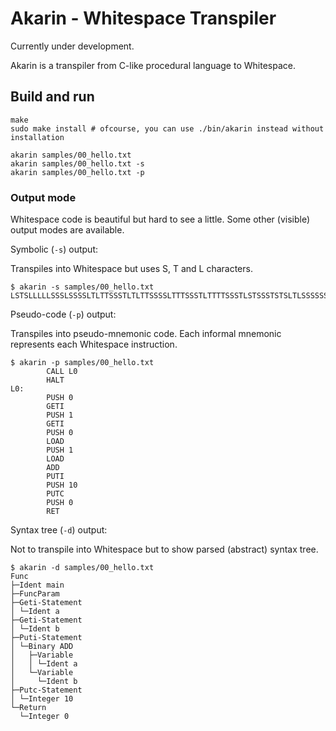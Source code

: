 Akarin - Whitespace Transpiler
==============================

Currently under development.

Akarin is a transpiler from C-like procedural language to Whitespace.

## Build and run

```
make
sudo make install # ofcourse, you can use ./bin/akarin instead without installation

akarin samples/00_hello.txt
akarin samples/00_hello.txt -s
akarin samples/00_hello.txt -p
```

### Output mode

Whitespace code is beautiful but hard to see a little.
Some other (visible) output modes are available.

Symbolic (`-s`) output:

Transpiles into Whitespace but uses S, T and L characters.

```
$ akarin -s samples/00_hello.txt
LSTSLLLLLSSSLSSSSLTLTTSSSTLTLTTSSSSLTTTSSSTLTTTTSSSTLSTSSSTSTSLTLSSSSSSLLTL
```

Pseudo-code (`-p`) output:

Transpiles into pseudo-mnemonic code.
Each informal mnemonic represents each Whitespace instruction.

```
$ akarin -p samples/00_hello.txt
        CALL L0
        HALT
L0:
        PUSH 0
        GETI
        PUSH 1
        GETI
        PUSH 0
        LOAD
        PUSH 1
        LOAD
        ADD
        PUTI
        PUSH 10
        PUTC
        PUSH 0
        RET
```

Syntax tree (`-d`) output:

Not to transpile into Whitespace but to show parsed (abstract) syntax tree.

```
$ akarin -d samples/00_hello.txt
Func
├─Ident main
├─FuncParam
├─Geti-Statement
│ └─Ident a
├─Geti-Statement
│ └─Ident b
├─Puti-Statement
│ └─Binary ADD
│   ├─Variable
│   │ └─Ident a
│   └─Variable
│     └─Ident b
├─Putc-Statement
│ └─Integer 10
└─Return
  └─Integer 0
```
